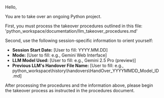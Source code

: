 Hello,

You are to take over an ongoing Python project.

First, you must process the takeover procedures outlined in this file:
'python_workspace/documentation/llm_takeover_procedures.md'

Second, use the following session-specific information to orient yourself:
* **Session Start Date:** [User to fill: YYYY.MM.DD]
* **Mode:** [User to fill: e.g., Gemini Web Interface]
* **LLM Model Used:** [User to fill: e.g., Gemini 2.5 Pro (preview)]
* **Previous LLM's Handover File Name:** [User to fill: e.g., python_workspace\history\handovers\HandOver_YYYYMMDD_Model_ID.md]

After processing the procedures and the information above, please begin the takeover process as instructed in the procedures document.
